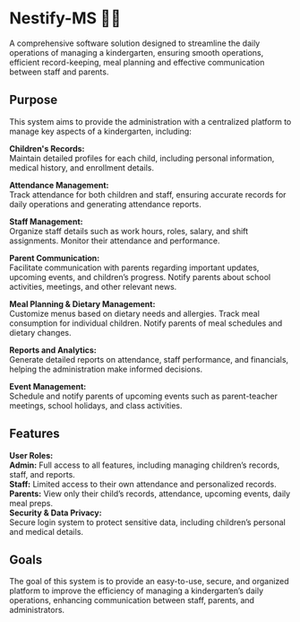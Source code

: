 
# Nestify-MS 🏫🌼 
A comprehensive software solution designed to streamline the daily operations of managing a kindergarten, ensuring smooth operations, efficient record-keeping, meal planning and effective communication between staff and parents.

## Purpose  
This system aims to provide the administration with a centralized platform to manage key aspects of a kindergarten, including:

**Children's Records:**  
Maintain detailed profiles for each child, including personal information, medical history, and enrollment details.

**Attendance Management:**  
Track attendance for both children and staff, ensuring accurate records for daily operations and generating attendance reports.

**Staff Management:**  
Organize staff details such as work hours, roles, salary, and shift assignments. Monitor their attendance and performance.

**Parent Communication:**  
Facilitate communication with parents regarding important updates, upcoming events, and children’s progress. Notify parents about school activities, meetings, and other relevant news.

**Meal Planning & Dietary Management:**  
Customize menus based on dietary needs and allergies. Track meal consumption for individual children. Notify parents of meal schedules and dietary changes.

**Reports and Analytics:**  
Generate detailed reports on attendance, staff performance, and financials, helping the administration make informed decisions.

**Event Management:**  
Schedule and notify parents of upcoming events such as parent-teacher meetings, school holidays, and class activities.

## Features  
**User Roles:**  
**Admin:** Full access to all features, including managing children’s records, staff, and reports.  
**Staff:** Limited access to their own attendance and personalized records.
**Parents:** View only their child’s records, attendance, upcoming events, daily meal preps.  
**Security & Data Privacy:**  
Secure login system to protect sensitive data, including children’s personal and medical details.

## Goals  
The goal of this system is to provide an easy-to-use, secure, and organized platform to improve the efficiency of managing a kindergarten’s daily operations, enhancing communication between staff, parents, and administrators.

